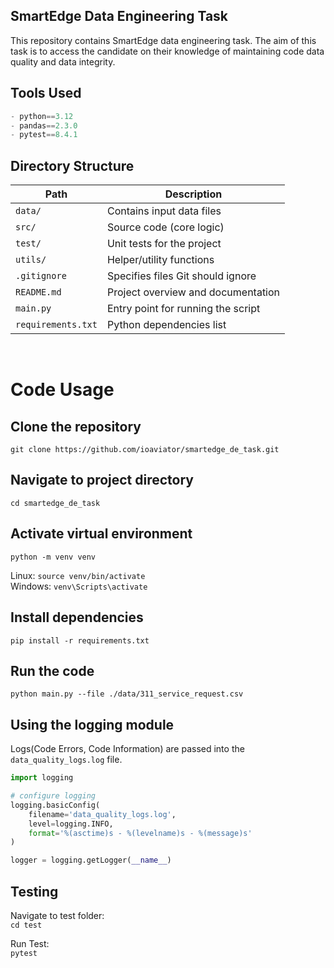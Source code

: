 ## SmartEdge Data Engineering Task
This repository contains SmartEdge data engineering task. The aim of this task is to access the candidate on their knowledge of maintaining code data quality and data integrity.

## Tools Used
```py
- python==3.12
- pandas==2.3.0
- pytest==8.4.1
```

## Directory Structure

| Path             | Description                          |
|------------------|--------------------------------------|
| `data/`          | Contains input data files            |
| `src/`           | Source code (core logic)             |
| `test/`          | Unit tests for the project           |
| `utils/`         | Helper/utility functions             |
| `.gitignore`     | Specifies files Git should ignore    |
| `README.md`      | Project overview and documentation   |
| `main.py`        | Entry point for running the script   |
| `requirements.txt` | Python dependencies list           |

<br>

# Code Usage

## Clone the repository
`
  git clone https://github.com/ioaviator/smartedge_de_task.git
`

## Navigate to project directory
`cd smartedge_de_task`

## Activate virtual environment
`python -m venv venv`

Linux: `source venv/bin/activate` \
Windows: `venv\Scripts\activate`

## Install dependencies
`pip install -r requirements.txt`

## Run the code
`python main.py --file ./data/311_service_request.csv`


## Using the logging module

Logs(Code Errors, Code Information) are passed into the `data_quality_logs.log` file.

```python
import logging

# configure logging 
logging.basicConfig(
    filename='data_quality_logs.log',
    level=logging.INFO,
    format='%(asctime)s - %(levelname)s - %(message)s'
)

logger = logging.getLogger(__name__)
```

## Testing
Navigate to test folder: \
`cd test`

Run Test: \
`pytest`
